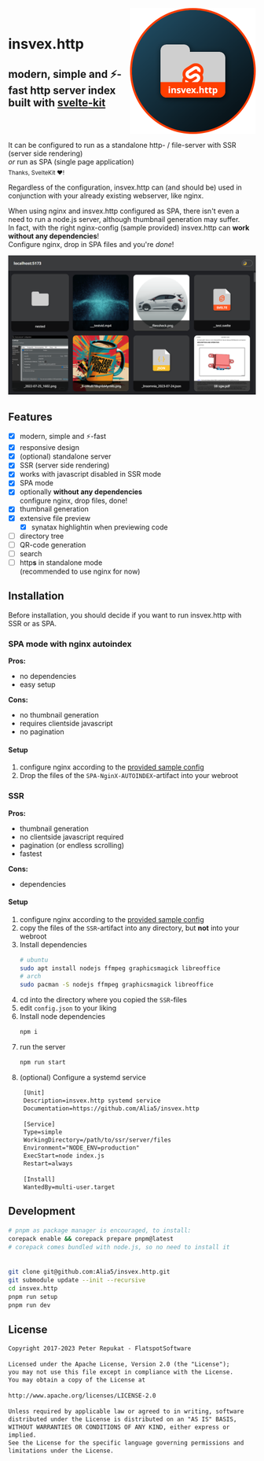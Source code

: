 <img align="right" src="insvex.http.png?raw=true" width="256" height="256" alt="insveX.http Logo" />

<br />

# insvex.http 

## modern, simple and ⚡-fast http server index built with [svelte](https://svelte.dev)[-kit](https://kit.svelte.dev)

<br />
<br />

It can be configured to run as a standalone http- / file-server with SSR (server side rendering)  
*or* run as SPA (single page application)  
<sub>Thanks, SvelteKit ❤️!</sub>

Regardless of the configuration, insvex.http can (and should be) used in conjunction with your already existing webserver, like nginx.

When using nginx and insvex.http configured as SPA, there isn't even a need to run a node.js server, although thumbnail generation may suffer.  
In fact, with the right nginx-config (sample provided) insvex.http can **work without any dependencies**!  
Configure nginx, drop in SPA files and you're *done*!

![screenshot](screenie.png?raw=true)
## Features

- [x] modern, simple and ⚡-fast
- [x] responsive design
- [x] (optional) standalone server
- [x] SSR (server side rendering)
- [x] works with javascript disabled in SSR mode
- [x] SPA mode
- [x] optionally **without any dependencies**  
  configure nginx, drop files, done!
- [x] thumbnail generation
- [x] extensive file preview
  - [x] synatax highlightin when previewing code
- [ ] directory tree
- [ ] QR-code generation
- [ ] search
- [ ] http**s** in standalone mode  
  (recommended to use nginx for now)

## Installation

Before installation, you should decide if you want to run insvex.http with SSR or as SPA.

### SPA mode with nginx autoindex

**Pros:**
  - no dependencies
  - easy setup

**Cons:**
  - no thumbnail generation
  - requires clientside javascript
  - no pagination

#### Setup

1. configure nginx according to the [provided sample config](/sample-SPA_NGINX_AUTOINDEX.nginx.site.conf)
2. Drop the files of the `SPA-NginX-AUTOINDEX`-artifact into your webroot

### SSR

**Pros:**
  - thumbnail generation
  - no clientside javascript required
  - pagination (or endless scrolling)
  - fastest

**Cons:**
  - dependencies

#### Setup

1. configure nginx according to the [provided sample config](/sample-SSR.nginx.site.conf)
2. copy the files of the `SSR`-artifact into any directory, but **not** into your webroot
3. Install dependencies
    ```bash
    # ubuntu
    sudo apt install nodejs ffmpeg graphicsmagick libreoffice
    # arch
    sudo pacman -S nodejs ffmpeg graphicsmagick libreoffice
    ```
4. cd into the directory where you copied the `SSR`-files
5. edit `config.json` to your liking
6. Install node dependencies
    ```bash
    npm i
    ```
7. run the server
    ```bash
    npm run start
    ```
8. (optional) Configure a systemd service
   ```
    [Unit]
    Description=insvex.http systemd service
    Documentation=https://github.com/Alia5/insvex.http
    
    [Service]
    Type=simple
    WorkingDirectory=/path/to/ssr/server/files
    Environment="NODE_ENV=production"
    ExecStart=node index.js
    Restart=always
    
    [Install]
    WantedBy=multi-user.target                           
   ```


## Development

```bash
# pnpm as package manager is encouraged, to install:
corepack enable && corepack prepare pnpm@latest
# corepack comes bundled with node.js, so no need to install it


git clone git@github.com:Alia5/insvex.http.git
git submodule update --init --recursive
cd insvex.http
pnpm run setup
pnpm run dev
```

## License

```license
Copyright 2017-2023 Peter Repukat - FlatspotSoftware

Licensed under the Apache License, Version 2.0 (the "License");
you may not use this file except in compliance with the License.
You may obtain a copy of the License at

http://www.apache.org/licenses/LICENSE-2.0

Unless required by applicable law or agreed to in writing, software
distributed under the License is distributed on an "AS IS" BASIS,
WITHOUT WARRANTIES OR CONDITIONS OF ANY KIND, either express or implied.
See the License for the specific language governing permissions and
limitations under the License.
```
